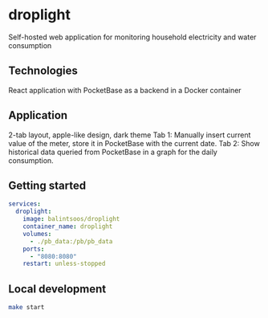 # droplight

Self-hosted web application for monitoring household electricity and water consumption

## Technologies

React application with PocketBase as a backend in a Docker container

## Application

2-tab layout, apple-like design, dark theme
Tab 1: Manually insert current value of the meter, store it in PocketBase with the current date.
Tab 2: Show historical data queried from PocketBase in a graph for the daily consumption.

## Getting started

```yml
services:
  droplight:
    image: balintsoos/droplight
    container_name: droplight
    volumes:
      - ./pb_data:/pb/pb_data
    ports:
      - "8080:8080"
    restart: unless-stopped
```

## Local development

```bash
make start
```